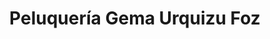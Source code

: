 ---
title: "Peluquería Gema Urquizu Foz"
url: /beceite/peluqueria-gema-urquizu-foz/
shop: peluquería
---
